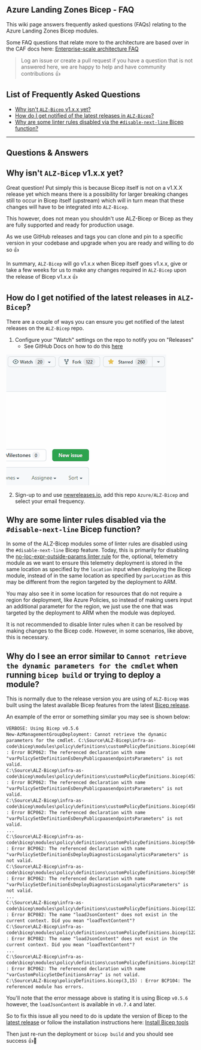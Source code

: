 <!-- markdownlint-disable -->
## Azure Landing Zones Bicep - FAQ
<!-- markdownlint-restore -->

This wiki page answers frequently asked questions (FAQs) relating to the Azure Landing Zones Bicep modules.

Some FAQ questions that relate more to the architecture are based over in the CAF docs here: [Enterprise-scale architecture FAQ](https://docs.microsoft.com/azure/cloud-adoption-framework/ready/enterprise-scale/faq)

> Log an issue or create a pull request if you have a question that is not answered here, we are happy to help and have community contributions 👍

## List of Frequently Asked Questions

- [Why isn't `ALZ-Bicep` v1.x.x yet?](#why-isnt-alz-bicep-v1xx-yet)
- [How do I get notified of the latest releases in `ALZ-Bicep`?](#how-do-i-get-notified-of-the-latest-releases-in-alz-bicep)
- [Why are some linter rules disabled via the `#disable-next-line` Bicep function?](#why-are-some-linter-rules-disabled-via-the-disable-next-line-bicep-function)

---

## Questions & Answers

## Why isn't `ALZ-Bicep` v1.x.x yet?

Great question! Put simply this is because Bicep itself is not on a v1.X.X release yet which means there is a possibility for larger breaking changes still to occur in Bicep itself (upstream) which will in turn mean that these changes will have to be integrated into `ALZ-Bicep`.

This however, does not mean you shouldn't use ALZ-Bicep or Bicep as they are fully supported and ready for production usage.

As we use GitHub releases and tags you can clone and pin to a specific version in your codebase and upgrade when you are ready and willing to do so 👍

In summary, `ALZ-Bicep` will go v1.x.x when Bicep itself goes v1.x.x, give or take a few weeks for us to make any changes required in `ALZ-Bicep` upon the release of Bicep v1.x.x 👍

## How do I get notified of the latest releases in `ALZ-Bicep`?

There are a couple of ways you can ensure you get notified of the latest releases on the `ALZ-Bicep` repo.

1. Configure your "Watch" settings on the repo to notify you on "Releases"
    - See GitHub Docs on how to do this [here](https://docs.github.com/account-and-profile/managing-subscriptions-and-notifications-on-github/setting-up-notifications/configuring-notifications#configuring-your-watch-settings-for-an-individual-repository)

![GIF showing how to configure watch notification settings](media/alz-bicep-watch-demo.gif)

2. Sign-up to and use [newreleases.io](https://newreleases.io), add this repo `Azure/ALZ-Bicep` and select your email frequency.

## Why are some linter rules disabled via the `#disable-next-line` Bicep function?

In some of the ALZ-Bicep modules some of linter rules are disabled using the `#disable-next-line` Bicep feature. Today, this is primarily for disabling the [no-loc-expr-outside-params linter rule](https://docs.microsoft.com/azure/azure-resource-manager/bicep/linter-rule-no-loc-expr-outside-params) for the, optional, telemetry module as we want to ensure this telemetry deployment is stored in the same location as specified by the `location` input when deploying the Bicep module, instead of in the same location as specified by `parLocation` as this may be different from the region targeted by the deployment to ARM.

You may also see it in some location for resources that do not require a region for deployment, like Azure Policies, so instead of making users input an additional parameter for the region, we just use the one that was targeted by the deployment to ARM when the module was deployed.

It is not recommended to disable linter rules when it can be resolved by making changes to the Bicep code. However, in some scenarios, like above, this is necessary.

## Why do I see an error similar to `Cannot retrieve the dynamic parameters for the cmdlet` when running `bicep build` or trying to deploy a module?

This is normally due to the release version you are using of `ALZ-Bicep` was built using the latest available Bicep features from the latest [Bicep release](https://github.com/Azure/bicep/releases).

An example of the error or something similar you may see is shown below:

```azurepowershell
VERBOSE: Using Bicep v0.5.6
New-AzManagementGroupDeployment: Cannot retrieve the dynamic parameters for the cmdlet. C:\Source\ALZ-Bicep\infra-as-code\bicep\modules\policy\definitions\customPolicyDefinitions.bicep(448,31) : Error BCP062: The referenced declaration with name "varPolicySetDefinitionEsDenyPublicpaasendpointsParameters" is not valid.
C:\Source\ALZ-Bicep\infra-as-code\bicep\modules\policy\definitions\customPolicyDefinitions.bicep(453,31) : Error BCP062: The referenced declaration with name "varPolicySetDefinitionEsDenyPublicpaasendpointsParameters" is not valid.
C:\Source\ALZ-Bicep\infra-as-code\bicep\modules\policy\definitions\customPolicyDefinitions.bicep(458,31) : Error BCP062: The referenced declaration with name "varPolicySetDefinitionEsDenyPublicpaasendpointsParameters" is not valid.
...
C:\Source\ALZ-Bicep\infra-as-code\bicep\modules\policy\definitions\customPolicyDefinitions.bicep(504,31) : Error BCP062: The referenced declaration with name "varPolicySetDefinitionEsDeployDiagnosticsLoganalyticsParameters" is not valid.
C:\Source\ALZ-Bicep\infra-as-code\bicep\modules\policy\definitions\customPolicyDefinitions.bicep(509,31) : Error BCP062: The referenced declaration with name "varPolicySetDefinitionEsDeployDiagnosticsLoganalyticsParameters" is not valid.
...
C:\Source\ALZ-Bicep\infra-as-code\bicep\modules\policy\definitions\customPolicyDefinitions.bicep(1222,65) : Error BCP082: The name "loadJsonContent" does not exist in the current context. Did you mean "loadTextContent"?
C:\Source\ALZ-Bicep\infra-as-code\bicep\modules\policy\definitions\customPolicyDefinitions.bicep(1224,71) : Error BCP082: The name "loadJsonContent" does not exist in the current context. Did you mean "loadTextContent"?
...
C:\Source\ALZ-Bicep\infra-as-code\bicep\modules\policy\definitions\customPolicyDefinitions.bicep(1252,112) : Error BCP062: The referenced declaration with name "varCustomPolicySetDefinitionsArray" is not valid.
C:\Source\ALZ-Bicep\policyDefinitions.bicep(3,15) : Error BCP104: The referenced module has errors.
```

You'll note that the error message above is stating it is using Bicep `v0.5.6` however, the `loadJsonContent` is available in `v0.7.4` and later.

So to fix this issue all you need to do is update the version of Bicep to the [latest release](https://github.com/Azure/bicep/releases) or follow the installation instructions here: [Install Bicep tools](https://docs.microsoft.com/azure/azure-resource-manager/bicep/install)

Then just re-run the deployment or `bicep build` and you should see success 👍🥳
